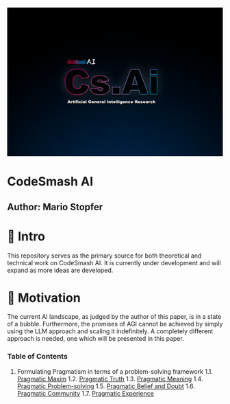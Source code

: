 
![](https://github.com/immmersive/codesmash-ai/blob/main/CsAi.png)

# CodeSmash AI

## Author: Mario Stopfer

# 🔘 Intro

This repository serves as the primary source for both theoretical and technical work on CodeSmash AI. 
It is currently under development and will expand as more ideas are developed.

# 🔘 Motivation

The current AI landscape, as judged by the author of this paper, is in a state of a bubble. 
Furthermore, the promises of AGI cannot be achieved by simply using the LLM approach and scaling it indefinitely. 
A completely different approach is needed, one which will be presented in this paper.
 
### **Table of Contents**

1. Formulating Pragmatism in terms of a problem-solving framework
 1.1. [Pragmatic Maxim](/pragmatic-maxim.md)
 1.2. [Pragmatic Truth](/pragmatic-truth.md)
 1.3. [Pragmatic Meaning](/pragmatic-meaning.md)
 1.4. [Pragmatic Problem-solving](/pragmatic-problem-solving.md)
 1.5. [Pragmatic Belief and Doubt](/pragmatic-belief-doubt.md)
 1.6. [Pragmatic Community](/pragmatic-community.md)
 1.7. [Pragmatic Experience](/pragmatic-experience.md)
